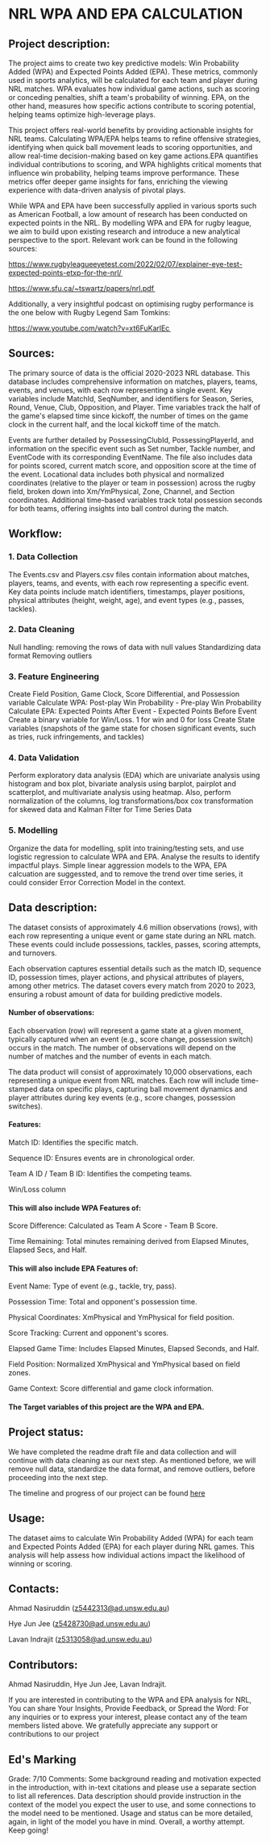 # NRL WPA AND EPA CALCULATION

## Project description:


The project aims to create two key predictive models: Win Probability Added (WPA) and Expected Points Added (EPA). These metrics, commonly used in sports analytics, will be calculated for each team and player during NRL matches. WPA evaluates how individual game actions, such as scoring or conceding penalties, shift a team's probability of winning. EPA, on the other hand, measures how specific actions contribute to scoring potential, helping teams optimize high-leverage plays. 
 
This project offers real-world benefits by providing actionable insights for NRL teams. Calculating WPA/EPA helps teams to refine offensive strategies, identifying when quick ball movement leads to scoring opportunities, and allow real-time decision-making based on key game actions.EPA quantifies individual contributions to scoring, and WPA highlights critical moments that influence win probability, helping teams improve performance. These metrics offer deeper game insights for fans, enriching the viewing experience with data-driven analysis of pivotal plays. 

While WPA and EPA have been successfully applied in various sports such as American Football, a low amount of research has been conducted on expected points in the NRL. By modelling WPA and EPA for rugby league, we aim to build upon existing research and introduce a new analytical perspective to the sport. Relevant work can be found in the following sources: 

https://www.rugbyleagueeyetest.com/2022/02/07/explainer-eye-test-expected-points-etxp-for-the-nrl/  

https://www.sfu.ca/~tswartz/papers/nrl.pdf  

Additionally, a very insightful podcast on optimising rugby performance is the one below with Rugby Legend Sam Tomkins: 

https://www.youtube.com/watch?v=xt6FuKarlEc  

 

## Sources:

The primary source of data is the official 2020-2023 NRL database. This database includes comprehensive information on matches, players, teams, events, and venues, with each row representing a single event. Key variables include MatchId, SeqNumber, and identifiers for Season, Series, Round, Venue, Club, Opposition, and Player. Time variables track the half of the game's elapsed time since kickoff, the number of times on the game clock in the current half, and the local kickoff time of the match.

Events are further detailed by PossessingClubId, PossessingPlayerId, and information on the specific event such as Set number, Tackle number, and EventCode with its corresponding EventName. The file also includes data for points scored, current match score, and opposition score at the time of the event. Locational data includes both physical and normalized coordinates (relative to the player or team in possession) across the rugby field, broken down into Xm/YmPhysical, Zone, Channel, and Section coordinates. Additional time-based variables track total possession seconds for both teams, offering insights into ball control during the match.

## Workflow: 
### 1. Data Collection
The Events.csv and Players.csv files contain information about matches, players, teams, and events, with each row representing a specific event. Key data points include match identifiers, timestamps, player positions, physical attributes (height, weight, age), and event types (e.g., passes, tackles).

### 2. Data Cleaning
Null handling: removing the rows of data with null values
Standardizing data format
Removing outliers

### 3. Feature Engineering
Create Field Position, Game Clock, Score Differential, and Possession variable
Calculate WPA: Post-play Win Probability - Pre-play Win Probability
Calculate EPA: Expected Points After Event - Expected Points Before Event
Create a binary variable for Win/Loss. 1 for win and 0 for loss
Create State variables (snapshots of the game state for chosen significant events, such as tries, ruck infringements, and tackles)

### 4. Data Validation
Perform exploratory data analysis (EDA) which are univariate analysis using histogram and box plot, bivariate analysis using barplot, pairplot and scatterplot, and multivariate analysis using heatmap. Also, perform normalization of the columns, log transformations/box cox transformation for skewed data and Kalman Filter for Time Series Data

### 5. Modelling
Organize the data for modelling, split into training/testing sets, and use logistic regression to calculate WPA and EPA. Analyse the results to identify impactful plays. 
Simple linear aggression models to the WPA, EPA calcuation are suggessted, and to remove the trend over time series, it could consider Error Correction Model in the context.


## Data description: 
The dataset consists of approximately 4.6 million observations (rows), with each row representing a unique event or game state during an NRL match. These events could include possessions, tackles, passes, scoring attempts, and turnovers. 

Each observation captures essential details such as the match ID, sequence ID, possession times, player actions, and physical attributes of players, among other metrics. The dataset covers every match from 2020 to 2023, ensuring a robust amount of data for building predictive models. 

 

#### Number of observations: 

Each observation (row) will represent a game state at a given moment, typically captured when an event (e.g., score change, possession switch) occurs in the match. The number of observations will depend on the number of matches and the number of events in each match. 

The data product will consist of approximately 10,000 observations, each representing a unique event from NRL matches. Each row will include time-stamped data on specific plays, capturing ball movement dynamics and player attributes during key events (e.g., score changes, possession switches). 

#### Features: 

Match ID: Identifies the specific match. 

Sequence ID: Ensures events are in chronological order. 

Team A ID / Team B ID: Identifies the competing teams. 

Win/Loss column 


#### This will also include WPA Features of: 

Score Difference: Calculated as Team A Score - Team B Score. 

Time Remaining: Total minutes remaining derived from Elapsed Minutes, Elapsed Secs, and Half. 

 

#### This will also include EPA Features of: 

Event Name: Type of event (e.g., tackle, try, pass). 

Possession Time: Total and opponent's possession time. 

Physical Coordinates: XmPhysical and YmPhysical for field position. 

Score Tracking: Current and opponent's scores. 

Elapsed Game Time: Includes Elapsed Minutes, Elapsed Seconds, and Half. 

Field Position: Normalized XmPhysical and YmPhysical based on field zones. 

Game Context: Score differential and game clock information. 


#### The Target variables of this project are the WPA and EPA. 



## Project status:
We have completed the readme draft file and data collection and will continue with data cleaning as our next step. As mentioned before, we will remove null data, standardize the data format, and remove outliers, before proceeding into the next step.

The timeline and progress of our project can be found [here](https://github.com/Nasz-113/data3001-data-nrl-1/blob/20b659f92d8469e82df94c839294b4e151d3da17/weeklyTasks.csv)

## Usage: 
The dataset aims to calculate Win Probability Added (WPA) for each team and Expected Points Added (EPA) for each player during NRL games. This analysis will help assess how individual actions impact the likelihood of winning or scoring.

## Contacts:
Ahmad Nasiruddin (z5442313@ad.unsw.edu.au)

Hye Jun Jee (z5428730@ad.unsw.edu.au)

Lavan Indrajit (z5313058@ad.unsw.edu.au)


## Contributors: 
Ahmad Nasiruddin, Hye Jun Jee, Lavan Indrajit.

If you are interested in contributing to the WPA and EPA analysis for NRL, You can share Your Insights, Provide Feedback, or Spread the Word: For any inquiries or to express your interest, please contact any of the team members listed above. We gratefully appreciate any support or contributions to our project


## Ed's Marking
Grade: 7/10
Comments: Some background reading and motivation expected in the introduction, with in-text citations and please use a separate section to list all references. Data description should provide instruction in the context of the model you expect the user to use, and some connections to the model need to be mentioned. Usage and status can be more detailed, again, in light of the model you have in mind. Overall, a worthy attempt. Keep going!


